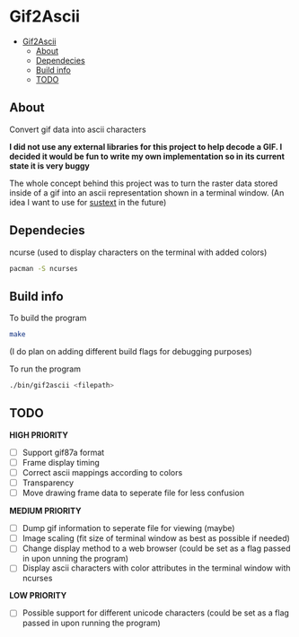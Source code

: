 # Gif2Ascii

- [Gif2Ascii](#gif2ascii)
  - [About](#about)
  - [Dependecies](#dependecies)
  - [Build info](#build-info)
  - [TODO](#todo)

## About

Convert gif data into ascii characters

__I did not use any external libraries for this project to help decode a GIF. I decided it would be fun to write my own implementation so in its current state it is very buggy__

The whole concept behind this project was to turn the raster data stored inside of a gif into an ascii representation shown in a terminal window. (An idea I want to use for [sustext](https://github.com/Lt1Gt0/sustext) in the future)

## Dependecies

ncurse (used to display characters on the terminal with added colors)

```bash
pacman -S ncurses
```

## Build info

To build the program

```bash
make
```

(I do plan on adding different build flags for debugging purposes)

To run the program

```bash
./bin/gif2ascii <filepath>
```

## TODO
  __HIGH PRIORITY__
  - [ ] Support gif87a format
  - [ ] Frame display timing
  - [ ] Correct ascii mappings according to colors
  - [ ] Transparency 
  - [ ] Move drawing frame data to seperate file for less confusion

  __MEDIUM PRIORITY__
  - [ ] Dump gif information to seperate file for viewing (maybe)
  - [ ] Image scaling (fit size of terminal window as best as possible if needed)
  - [ ] Change display method to a web browser (could be set as a flag passed in upon unning the program)
  - [ ] Display ascii characters with color attributes in the terminal window with ncurses
  
  __LOW PRIORITY__
  - [ ] Possible support for different unicode characters (could be set as a flag passed in upon running the program)
